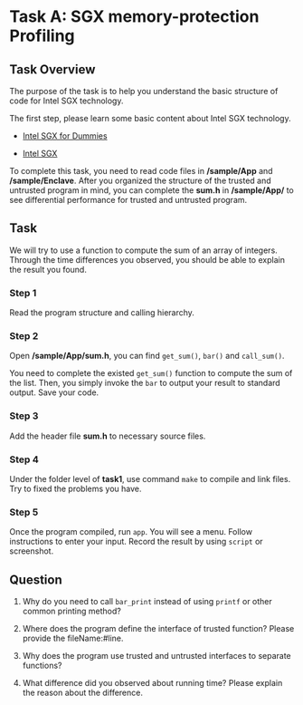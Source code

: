 # Task A: SGX memory-protection Profiling

## Task Overview

The purpose of the task is to help you understand the basic structure of code for Intel SGX technology.

The first step, please learn some basic content about Intel SGX technology.


* [Intel SGX for Dummies](https://software.intel.com/en-us/blogs/2013/09/26/protecting-application-secrets-with-intel-sgx)

* [Intel SGX](https://software.intel.com/en-us/sgx)

To complete this task, you need to read code files in **/sample/App** and **/sample/Enclave**. After you organized the structure of the trusted and untrusted program in mind, you can complete the **sum.h** in **/sample/App/** to see differential performance for trusted and untrusted program.

## Task

We will try to use a function to compute the sum of an array of integers. Through the time differences you observed, you should be able to explain the result you found.

### Step 1
Read the program structure and calling hierarchy.

### Step 2
Open **/sample/App/sum.h**, you can find `get_sum()`, `bar()` and `call_sum()`.

You need to complete the existed `get_sum()` function to compute the sum of the list. Then, you simply invoke the `bar` to output your result to standard output. Save your code.

### Step 3
Add the header file **sum.h** to necessary source files.

### Step 4
Under the folder level of **task1**, use command `make` to compile and link files. Try to fixed the problems you have.

### Step 5
Once the program compiled, run `app`. You will see a menu. Follow instructions to enter your input. Record the result by using `script` or screenshot.

## Question

1. Why do you need to call `bar_print` instead of using `printf` or other common printing method?

1. Where does the program define the interface of trusted function? Please provide the fileName:#line.

1. Why does the program use trusted and untrusted interfaces to separate functions?

1. What difference did you observed about running time? Please explain the reason about the difference.

